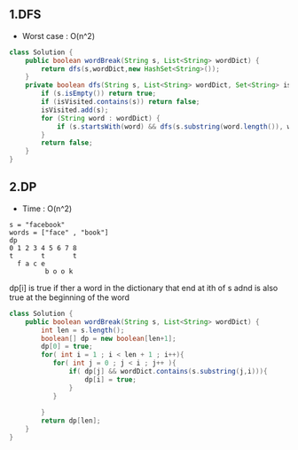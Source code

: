 ## 1.DFS
* Worst case : O(n^2)

```java
class Solution {
    public boolean wordBreak(String s, List<String> wordDict) {
        return dfs(s,wordDict,new HashSet<String>());
    }
    private boolean dfs(String s, List<String> wordDict, Set<String> isVisited) {
        if (s.isEmpty()) return true;
        if (isVisited.contains(s)) return false;
        isVisited.add(s);
        for (String word : wordDict) {
            if (s.startsWith(word) && dfs(s.substring(word.length()), wordDict, isVisited)) return true;
        }
        return false;
    }
}
```


## 2.DP

* Time  : O(n^2)

```
s = "facebook"
words = ["face" , "book"]
dp
0 1 2 3 4 5 6 7 8 
t       t       t   
  f a c e 
         b o o k 
```

dp[i] is true if ther a word in the dictionary that end at ith of s adnd is also true at the beginning of the word


```java
class Solution {
    public boolean wordBreak(String s, List<String> wordDict) {
        int len = s.length();
        boolean[] dp = new boolean[len+1];
        dp[0] = true;
        for( int i = 1 ; i < len + 1 ; i++){
           for( int j = 0 ; j < i ; j++ ){
               if( dp[j] && wordDict.contains(s.substring(j,i))){
                   dp[i] = true;
               }
           }  
           
        }
        return dp[len];
    }
}
```

